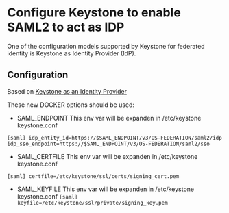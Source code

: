 # Configure Keystone to enable SAML2 to act as IDP

One of the configuration models supported by Keystone for federated identity is  Keystone as Identity Provider (IdP).


## Configuration
Based on [Keystone as an Identity Provider](https://docs.openstack.org/keystone/stein/admin/federation/configure_federation.html#keystone-as-idp)

These new DOCKER options should be used:

- SAML_ENDPOINT
This env var will be expanden in /etc/keystone keystone.conf

`
[saml]
idp_entity_id=https://$SAML_ENDPOINT/v3/OS-FEDERATION/saml2/idp
idp_sso_endpoint=https://$SAML_ENDPOINT/v3/OS-FEDERATION/saml2/sso
`

- SAML_CERTFILE
This env var will be expanden in /etc/keystone keystone.conf

`
[saml]
certfile=/etc/keystone/ssl/certs/signing_cert.pem
`

- SAML_KEYFILE
This env var will be expanden in /etc/keystone keystone.conf
`
[saml]
keyfile=/etc/keystone/ssl/private/signing_key.pem
`
